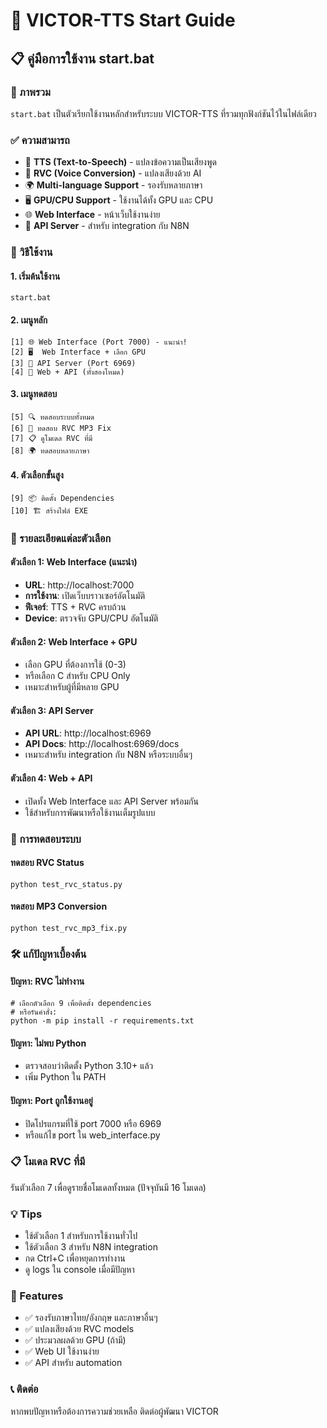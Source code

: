 # 🚀 VICTOR-TTS Start Guide

## 📋 คู่มือการใช้งาน start.bat

### 🎯 ภาพรวม
`start.bat` เป็นตัวเรียกใช้งานหลักสำหรับระบบ VICTOR-TTS ที่รวมทุกฟังก์ชันไว้ในไฟล์เดียว

### ✅ ความสามารถ
- 🎤 **TTS (Text-to-Speech)** - แปลงข้อความเป็นเสียงพูด
- 🎵 **RVC (Voice Conversion)** - แปลงเสียงด้วย AI
- 🌍 **Multi-language Support** - รองรับหลายภาษา
- 🖥️ **GPU/CPU Support** - ใช้งานได้ทั้ง GPU และ CPU
- 🌐 **Web Interface** - หน้าเว็บใช้งานง่าย
- 📡 **API Server** - สำหรับ integration กับ N8N

### 🚀 วิธีใช้งาน

#### 1. เริ่มต้นใช้งาน
```batch
start.bat
```

#### 2. เมนูหลัก
```
[1] 🌐 Web Interface (Port 7000) - แนะนำ!
[2] 🖥️  Web Interface + เลือก GPU
[3] 📡 API Server (Port 6969)
[4] 🔄 Web + API (ทั้งสองโหมด)
```

#### 3. เมนูทดสอบ
```
[5] 🔍 ทดสอบระบบทั้งหมด
[6] 🎤 ทดสอบ RVC MP3 Fix
[7] 📋 ดูโมเดล RVC ที่มี
[8] 🌍 ทดสอบหลายภาษา
```

#### 4. ตัวเลือกขั้นสูง
```
[9] 📦 ติดตั้ง Dependencies
[10] 🏗️ สร้างไฟล์ EXE
```

### 📖 รายละเอียดแต่ละตัวเลือก

#### ตัวเลือก 1: Web Interface (แนะนำ)
- **URL**: http://localhost:7000
- **การใช้งาน**: เปิดเว็บบราวเซอร์อัตโนมัติ
- **ฟีเจอร์**: TTS + RVC ครบถ้วน
- **Device**: ตรวจจับ GPU/CPU อัตโนมัติ

#### ตัวเลือก 2: Web Interface + GPU
- เลือก GPU ที่ต้องการใช้ (0-3)
- หรือเลือก C สำหรับ CPU Only
- เหมาะสำหรับผู้ที่มีหลาย GPU

#### ตัวเลือก 3: API Server
- **API URL**: http://localhost:6969
- **API Docs**: http://localhost:6969/docs
- เหมาะสำหรับ integration กับ N8N หรือระบบอื่นๆ

#### ตัวเลือก 4: Web + API
- เปิดทั้ง Web Interface และ API Server พร้อมกัน
- ใช้สำหรับการพัฒนาหรือใช้งานเต็มรูปแบบ

### 🧪 การทดสอบระบบ

#### ทดสอบ RVC Status
```batch
python test_rvc_status.py
```

#### ทดสอบ MP3 Conversion
```batch
python test_rvc_mp3_fix.py
```

### 🛠️ แก้ปัญหาเบื้องต้น

#### ปัญหา: RVC ไม่ทำงาน
```batch
# เลือกตัวเลือก 9 เพื่อติดตั้ง dependencies
# หรือรันคำสั่ง:
python -m pip install -r requirements.txt
```

#### ปัญหา: ไม่พบ Python
- ตรวจสอบว่าติดตั้ง Python 3.10+ แล้ว
- เพิ่ม Python ใน PATH

#### ปัญหา: Port ถูกใช้งานอยู่
- ปิดโปรแกรมที่ใช้ port 7000 หรือ 6969
- หรือแก้ไข port ใน web_interface.py

### 📋 โมเดล RVC ที่มี
รันตัวเลือก 7 เพื่อดูรายชื่อโมเดลทั้งหมด (ปัจจุบันมี 16 โมเดล)

### 💡 Tips
- ใช้ตัวเลือก 1 สำหรับการใช้งานทั่วไป
- ใช้ตัวเลือก 3 สำหรับ N8N integration
- กด Ctrl+C เพื่อหยุดการทำงาน
- ดู logs ใน console เมื่อมีปัญหา

### 🌟 Features
- ✅ รองรับภาษาไทย/อังกฤษ และภาษาอื่นๆ
- ✅ แปลงเสียงด้วย RVC models
- ✅ ประมวลผลด้วย GPU (ถ้ามี)
- ✅ Web UI ใช้งานง่าย
- ✅ API สำหรับ automation

### 📞 ติดต่อ
หากพบปัญหาหรือต้องการความช่วยเหลือ ติดต่อผู้พัฒนา VICTOR 